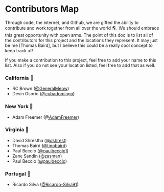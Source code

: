 # Contributors Map

Through code, the internet, and Github, we are gifted the ability to contribute and work together from all over the world :earth_americas:. We should embrace this great opportunity with open arms. The point of this doc is to list all of the contributors for this project and the locations they represent. It may just be me [Thomas Baird], but I believe this could be a really cool concept to keep track of!

If you make a contribution to this project, feel free to add your name to this list. Also if you do not see your location listed, feel free to add that as well.

### California :bridge_at_night:

- RC Brown ([@GeneralMeow](https://github.com/GeneralMeow))
- Devin Osorio ([@cubadomingo](https://github.com/cubadomingo))

### New York :statue_of_liberty:

- Adam Freemer ([@AdamFreemer](https://github.com/AdamFreemer))

### Virginia :icecream:

- David Shrestha ([@dshrest](https://github.com/dshrest))
- Thomas Baird ([@tmobaird](https://github.com/tmobaird))
- Paul Beccio ([@paulbeccio](https://github.com/paulbeccio)])
- Zane Sandin ([@zasman](https://github.com/zasman))
- Paul Beccio ([@paulbeccio](https://github.com/paulbeccio))

### Portugal :doughnut:

- Ricardo Silva ([@Ricardo-Silva91](https://github.com/Ricardo-Silva91))
